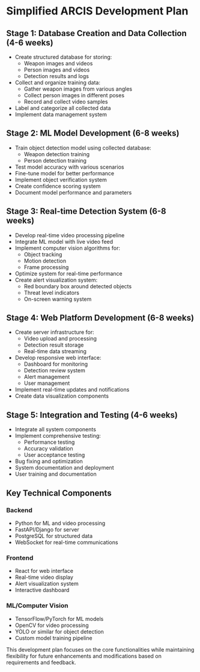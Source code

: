 # Simplified ARCIS Development Plan

## Stage 1: Database Creation and Data Collection (4-6 weeks)
- Create structured database for storing:
  - Weapon images and videos
  - Person images and videos
  - Detection results and logs
- Collect and organize training data:
  - Gather weapon images from various angles
  - Collect person images in different poses
  - Record and collect video samples
- Label and categorize all collected data
- Implement data management system

## Stage 2: ML Model Development (6-8 weeks)
- Train object detection model using collected database:
  - Weapon detection training
  - Person detection training
- Test model accuracy with various scenarios
- Fine-tune model for better performance
- Implement object verification system
- Create confidence scoring system
- Document model performance and parameters

## Stage 3: Real-time Detection System (6-8 weeks)
- Develop real-time video processing pipeline
- Integrate ML model with live video feed
- Implement computer vision algorithms for:
  - Object tracking
  - Motion detection
  - Frame processing
- Optimize system for real-time performance
- Create alert visualization system:
  - Red boundary box around detected objects
  - Threat level indicators
  - On-screen warning system

## Stage 4: Web Platform Development (6-8 weeks)
- Create server infrastructure for:
  - Video upload and processing
  - Detection result storage
  - Real-time data streaming
- Develop responsive web interface:
  - Dashboard for monitoring
  - Detection review system
  - Alert management
  - User management
- Implement real-time updates and notifications
- Create data visualization components

## Stage 5: Integration and Testing (4-6 weeks)
- Integrate all system components
- Implement comprehensive testing:
  - Performance testing
  - Accuracy validation
  - User acceptance testing
- Bug fixing and optimization
- System documentation and deployment
- User training and documentation

## Key Technical Components

### Backend
- Python for ML and video processing
- FastAPI/Django for server
- PostgreSQL for structured data
- WebSocket for real-time communications

### Frontend
- React for web interface
- Real-time video display
- Alert visualization system
- Interactive dashboard

### ML/Computer Vision
- TensorFlow/PyTorch for ML models
- OpenCV for video processing
- YOLO or similar for object detection
- Custom model training pipeline

This development plan focuses on the core functionalities while maintaining flexibility for future enhancements and modifications based on requirements and feedback.
